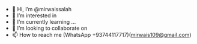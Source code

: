 - 👋 Hi, I’m @mirwaissalah
- 👀 I’m interested in 
- 🌱 I’m currently learning ...
- 💞️ I’m looking to collaborate on 
- 📫 How to reach me (WhatsApp +93744117717)(mirwais109@gmail.com)

<!---
mirwaissalah/mirwaissalah is a ✨ special ✨ repository because its `README.md` (this file) appears on your GitHub profile.
You can click the Preview link to take a look at your changes.
--->
